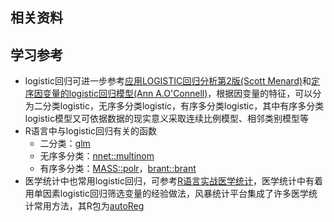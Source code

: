 ## 相关资料

## 学习参考

- logistic回归可进一步参考[应用LOGISTIC回归分析第2版(Scott Menard)](https://book.douban.com/subject/10956294/)和[定序因变量的logistic回归模型(Ann A.O'Connell)](https://book.douban.com/subject/10956295/)，根据因变量的特征，可以分为二分类logistic，无序多分类logistic，有序多分类logistic，其中有序多分类logistic模型又可依据数据的现实意义采取连续比例模型、相邻类别模型等
- R语言中与logistic回归有关的函数
    - 二分类：[glm](https://www.rdocumentation.org/packages/stats/versions/3.6.2/topics/glm)
    - 无序多分类：[nnet::multinom](https://rdrr.io/cran/nnet/man/multinom.html)
    - 有序多分类：[MASS::polr](https://rdrr.io/cran/MASS/man/polr.html)，[brant::brant](https://rdrr.io/cran/brant/)
- 医学统计中也常用logistic回归，可参考[R语言实战医学统计](https://ayueme.github.io/R_medical_stat/)，医学统计中有着用单因素logistic回归筛选变量的经验做法，风暴统计平台集成了许多医学统计常用方法，其R包为[autoReg](https://rdrr.io/cran/autoReg/man/)
